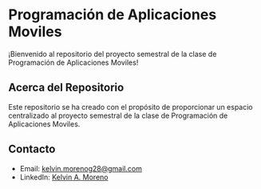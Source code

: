 # Programación de Aplicaciones Moviles

¡Bienvenido al repositorio del proyecto semestral de la clase de Programación de Aplicaciones Moviles!

## Acerca del Repositorio

Este repositorio se ha creado con el propósito de proporcionar un espacio centralizado al proyecto semestral de la clase de Programación de Aplicaciones Moviles.

## Contacto
- Email: kelvin.morenog28@gmail.com
- LinkedIn: [Kelvin A. Moreno](https://www.linkedin.com/in/kelvin-a-moreno/)
